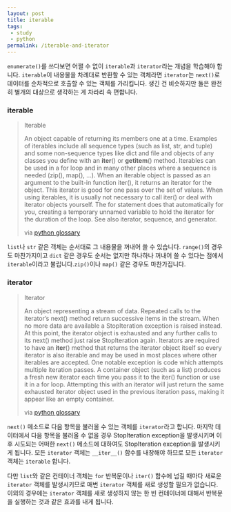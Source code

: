 ```yaml
---
layout: post
title: iterable
tags: 
 - study
 - python
permalink: /iterable-and-iterator
---
```


`enumerate()`를 쓰다보면 어쩔 수 없이 `iterable`과 `iterator`라는 개념을 학습해야 합니다. `iterable`이 내용물을 차례대로 반환할 수 있는 객체라면 `iterator`는 `next()`로 데이터를 순차적으로 호출할 수 있는 객체를 가리킵니다. 생긴 건 비슷하지만 둘은 완전히 별개의 대상으로 생각하는 게 차라리 속 편합니다.

### iterable

> Iterable
>
> An object capable of returning its members one at a time. Examples of iterables include all sequence types (such as list, str, and tuple) and some non-sequence types like dict and file and objects of any classes you define with an __iter__() or __getitem__() method. Iterables can be used in a for loop and in many other places where a sequence is needed (zip(), map(), ...). When an iterable object is passed as an argument to the built-in function iter(), it returns an iterator for the object. This iterator is good for one pass over the set of values. When using iterables, it is usually not necessary to call iter() or deal with iterator objects yourself. The for statement does that automatically for you, creating a temporary unnamed variable to hold the iterator for the duration of the loop. See also iterator, sequence, and generator.
>
> via [python glossary](https://docs.python.org/3/glossary.html#term-iterable)

`list`나 `str` 같은 객체는 순서대로 그 내용물을 꺼내어 쓸 수 있습니다. `range()`의 경우도 마찬가지이고 `dict` 같은 경우도 순서는 없지만 하나하나 꺼내어 쓸 수 있다는 점에서 `iterable`이라고 불립니다.`zip()`이나 `map()` 같은 경우도 마찬가집니다.

### iterator

> Iterator
>
> An object representing a stream of data. Repeated calls to the iterator’s next() method return successive items in the stream. When no more data are available a StopIteration exception is raised instead. At this point, the iterator object is exhausted and any further calls to its next() method just raise StopIteration again. Iterators are required to have an __iter__() method that returns the iterator object itself so every iterator is also iterable and may be used in most places where other iterables are accepted. One notable exception is code which attempts multiple iteration passes. A container object (such as a list) produces a fresh new iterator each time you pass it to the iter() function or use it in a for loop. Attempting this with an iterator will just return the same exhausted iterator object used in the previous iteration pass, making it appear like an empty container.
>
> via [python glossary](https://docs.python.org/3/glossary.html#term-iterator)

`next()` 메소드로 다음 항목을 불러올 수 있는 객체를 `iterator`라고 합니다. 마지막 데이터에서 다음 항목을 불러올 수 없을 경우 StopIteration exception을 발생시키며 이후 시도되는 어떠한 `next()` 메소드에 대하여도 StopIteration exception을 발생시키게 됩니다. 모든 `iterator` 객체는 `__iter__()` 함수를 내장해야 하므로 모든 `iterator` 객체는 `iterable` 합니다.

다만 `list`와 같은 컨테이너 객체는 `for` 반복문이나 `iter()` 함수에 넘길 때마다 새로운 `iterator` 객체를 발생시키므로 매번 `iterator` 객체를 새로 생성할 필요가 없습니다. 이외의 경우에는 `iterator` 객체를 새로 생성하지 않는 한 빈 컨테이너에 대해서 반복문을 실행하는 것과 같은 효과를 내게 됩니다.